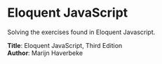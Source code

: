 # Eloquent JavaScript

Solving the exercises found in Eloquent Javascript.

**Title**: Eloquent JavaScript, Third Edition  
**Author**: Marijn Haverbeke
